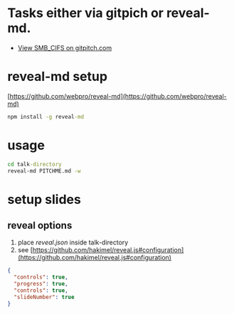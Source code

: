 # Tasks either via gitpich or reveal-md.

- [View SMB_CIFS on gitpitch.com](https://gitpitch.com/6uhrmittag/talks/master?grs=github&t=beige&p=SMB_CIFS)

# reveal-md setup
[https://github.com/webpro/reveal-md](https://github.com/webpro/reveal-md)

````cmd
npm install -g reveal-md
````

# usage
````cmd
cd talk-directory
reveal-md PITCHME.md -w
````


# setup slides

## reveal options

1. place _reveal.json_ inside talk-directory
2. see [https://github.com/hakimel/reveal.js#configuration](https://github.com/hakimel/reveal.js#configuration)

````json
{
  "controls": true,
  "progress": true,
  "controls": true,
  "slideNumber": true
}
````
